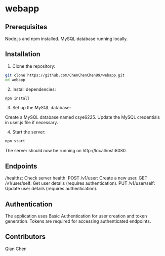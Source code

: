 # webapp

## Prerequisites

Node.js and npm installed.
MySQL database running locally.

## Installation

1. Clone the repository:

```bash
git clone https://github.com/ChenChenChen99/webapp.git
cd webapp
```

2. Install dependencies:

```bash
npm install
```

3. Set up the MySQL database:

Create a MySQL database named csye6225.
Update the MySQL credentials in user.js file if necessary.

4. Start the server:

```bash
npm start
```

The server should now be running on http://localhost:8080.

## Endpoints

/healthz: Check server health.
POST /v1/user: Create a new user.
GET /v1/user/self: Get user details (requires authentication).
PUT /v1/user/self: Update user details (requires authentication).

## Authentication

The application uses Basic Authentication for user creation and token generation.
Tokens are required for accessing authenticated endpoints.

## Contributors

Qian Chen



